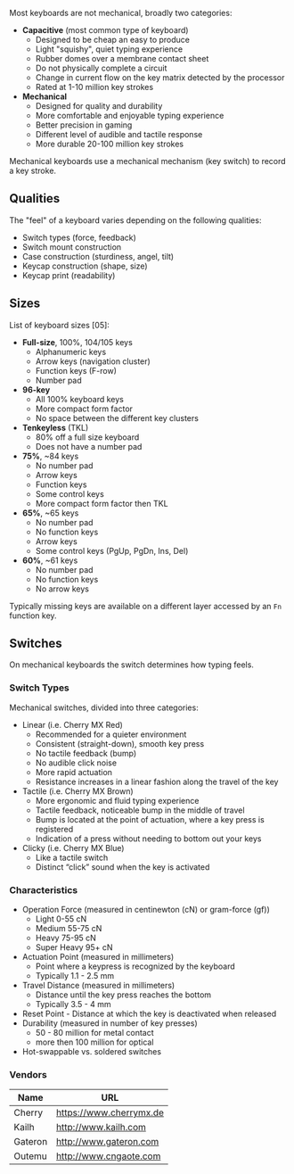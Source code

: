 
Most keyboards are not mechanical, broadly two categories:

* **Capacitive** (most common type of keyboard)
  - Designed to be cheap an easy to produce
  - Light "squishy",  quiet typing experience
  - Rubber domes over a membrane contact sheet
  - Do not physically complete a circuit
  - Change in current flow on the key matrix detected by the processor
  - Rated at 1-10 million key strokes
* **Mechanical**
  - Designed for quality and durability
  - More comfortable and enjoyable typing experience
  - Better precision in gaming
  - Different level of audible and tactile response
  - More durable 20-100 million key strokes

Mechanical keyboards use a mechanical mechanism (key switch) to record a key
stroke.

## Qualities

The "feel" of a keyboard varies depending on the following qualities:

* Switch types (force, feedback)
* Switch mount construction
* Case construction (sturdiness, angel, tilt)
* Keycap construction (shape, size)
* Keycap print (readability)

## Sizes

List of keyboard sizes [05]:

* **Full-size**, 100%, 104/105 keys
  - Alphanumeric keys
  - Arrow keys (navigation cluster)
  - Function keys (F-row)
  - Number pad
* **96-key**
  - All 100% keyboard keys
  - More compact form factor
  - No space between the different key clusters
* **Tenkeyless** (TKL)
  - 80% off a full size keyboard
  - Does not have a number pad
* **75%**, ~84 keys
  - No number pad
  - Arrow keys
  - Function keys
  - Some control keys
  - More compact form factor then TKL
* **65%**, ~65 keys
  - No number pad
  - No function keys
  - Arrow keys
  - Some control keys (PgUp, PgDn, Ins, Del)
* **60%**, ~61 keys
  - No number pad
  - No function keys
  - No arrow keys

Typically missing keys are available on a  different layer accessed by an `Fn`
function key.

## Switches

On mechanical keyboards the switch determines how typing feels.

### Switch Types

Mechanical switches, divided into three categories:

* Linear (i.e. Cherry MX Red)
  - Recommended for a quieter environment
  - Consistent (straight-down), smooth key press
  - No tactile feedback (bump)
  - No audible click noise
  - More rapid actuation
  - Resistance increases in a linear fashion along the travel of the key
* Tactile (i.e. Cherry MX Brown)
  - More ergonomic and fluid typing experience
  - Tactile feedback, noticeable bump in the middle of travel
  - Bump is located at the point of actuation, where a key press is registered
  - Indication of a press without needing to bottom out your keys
* Clicky (i.e. Cherry MX Blue)
  - Like a tactile switch
  - Distinct “click” sound when the key is activated

### Characteristics

* Operation Force (measured in centinewton (cN) or gram-force (gf))
  - Light 0-55 cN
  - Medium 55-75 cN
  - Heavy 75-95 cN
  - Super Heavy 95+ cN
* Actuation Point (measured in millimeters)
  - Point where a keypress is recognized by the keyboard
  - Typically 1.1 - 2.5 mm
* Travel Distance (measured in millimeters)
  - Distance until the key press reaches the bottom
  - Typically 3.5 - 4 mm
* Reset Point - Distance at which the key is deactivated when released
* Durability (measured in number of key presses)
  - 50 - 80 million for metal contact
  - more then 100 million for optical
* Hot-swappable vs. soldered switches

### Vendors

Name          | URL
--------------|---------------------
Cherry        | https://www.cherrymx.de
Kailh         | http://www.kailh.com
Gateron       | http://www.gateron.com
Outemu        | http://www.cngaote.com
